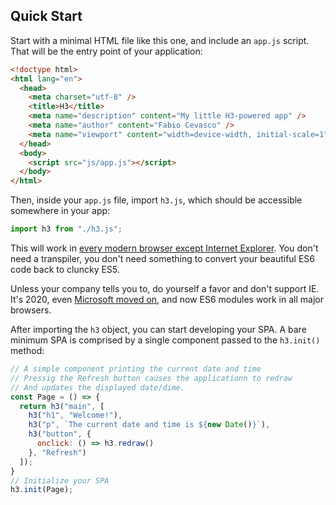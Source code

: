 ## Quick Start

Start with a minimal HTML file like this one, and include an `app.js` script. That will be the entry point of your application:

```html
<!doctype html>
<html lang="en">
  <head>
    <meta charset="utf-8" />
    <title>H3</title>
    <meta name="description" content="My little H3-powered app" />
    <meta name="author" content="Fabio Cevasco" />
    <meta name="viewport" content="width=device-width, initial-scale=1" />
  </head>
  <body>
    <script src="js/app.js"></script>
  </body>
</html>
```

Then, inside your `app.js` file, import `h3.js`, which should be accessible somewhere in your app:

```js
import h3 from "./h3.js";
```

This will work in [every modern browser except Internet Explorer](https://developer.mozilla.org/en-US/docs/Web/JavaScript/Guide/Modules). You don't need a transpiler, you don't need something to convert your beautiful ES6 code back to cluncky ES5.

Unless your company tells you to, do yourself a favor and don't support IE. It's 2020, even [Microsoft moved on](https://www.theverge.com/2020/1/15/21066767/microsoft-edge-chromium-new-browser-windows-mac-download-os), and now ES6 modules work in all major browsers.

After importing the `h3` object, you can start developing your SPA. A bare minimum SPA is comprised by a single component passed to the `h3.init()` method:

```js
// A simple component printing the current date and time
// Pressig the Refresh button causes the applicationn to redraw
// And updates the displayed date/dime.
const Page = () => {
  return h3("main", [
    h3("h1", "Welcome!"),
    h3("p", `The current date and time is ${new Date()}`),
    h3("button", {
      onclick: () => h3.redraw()
    }, "Refresh")
  ]);
}
// Initialize your SPA
h3.init(Page);
```